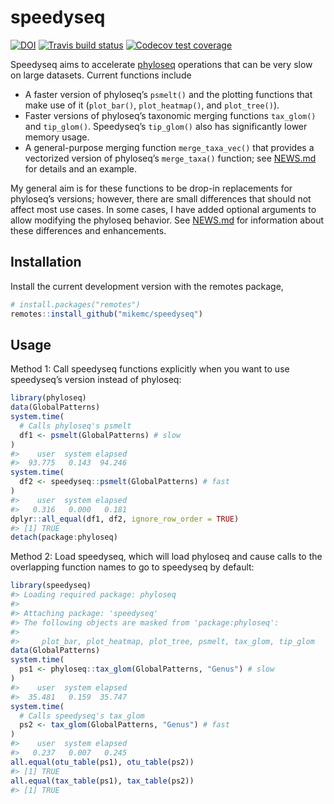 
<!-- README.md is generated from README.Rmd. Please edit that file -->

# speedyseq

<!-- badges: start -->

[![DOI](https://zenodo.org/badge/179732395.svg)](https://zenodo.org/badge/latestdoi/179732395)
[![Travis build
status](https://travis-ci.org/mikemc/speedyseq.svg?branch=master)](https://travis-ci.org/mikemc/speedyseq)
[![Codecov test
coverage](https://codecov.io/gh/mikemc/speedyseq/branch/master/graph/badge.svg)](https://codecov.io/gh/mikemc/speedyseq?branch=master)
<!-- badges: end -->

Speedyseq aims to accelerate
[phyloseq](https://joey711.github.io/phyloseq/) operations that can be
very slow on large datasets. Current functions include

  - A faster version of phyloseq’s `psmelt()` and the plotting functions
    that make use of it (`plot_bar()`, `plot_heatmap()`, and
    `plot_tree()`).
  - Faster versions of phyloseq’s taxonomic merging functions
    `tax_glom()` and `tip_glom()`. Speedyseq’s `tip_glom()` also has
    significantly lower memory usage.
  - A general-purpose merging function `merge_taxa_vec()` that provides
    a vectorized version of phyloseq’s `merge_taxa()` function; see
    [NEWS.md](./NEWS.md) for details and an example.

My general aim is for these functions to be drop-in replacements for
phyloseq’s versions; however, there are small differences that should
not affect most use cases. In some cases, I have added optional
arguments to allow modifying the phyloseq behavior. See
[NEWS.md](./NEWS.md) for information about these differences and
enhancements.

## Installation

Install the current development version with the remotes package,

``` r
# install.packages("remotes")
remotes::install_github("mikemc/speedyseq")
```

## Usage

Method 1: Call speedyseq functions explicitly when you want to use
speedyseq’s version instead of phyloseq:

``` r
library(phyloseq)
data(GlobalPatterns)
system.time(
  # Calls phyloseq's psmelt
  df1 <- psmelt(GlobalPatterns) # slow
)
#>    user  system elapsed 
#>  93.775   0.143  94.246
system.time(
  df2 <- speedyseq::psmelt(GlobalPatterns) # fast
)
#>    user  system elapsed 
#>   0.316   0.000   0.181
dplyr::all_equal(df1, df2, ignore_row_order = TRUE)
#> [1] TRUE
detach(package:phyloseq)
```

Method 2: Load speedyseq, which will load phyloseq and cause calls to
the overlapping function names to go to speedyseq by default:

``` r
library(speedyseq)
#> Loading required package: phyloseq
#> 
#> Attaching package: 'speedyseq'
#> The following objects are masked from 'package:phyloseq':
#> 
#>     plot_bar, plot_heatmap, plot_tree, psmelt, tax_glom, tip_glom
data(GlobalPatterns)
system.time(
  ps1 <- phyloseq::tax_glom(GlobalPatterns, "Genus") # slow
)
#>    user  system elapsed 
#>  35.481   0.159  35.747
system.time(
  # Calls speedyseq's tax_glom
  ps2 <- tax_glom(GlobalPatterns, "Genus") # fast
)
#>    user  system elapsed 
#>   0.237   0.007   0.245
all.equal(otu_table(ps1), otu_table(ps2))
#> [1] TRUE
all.equal(tax_table(ps1), tax_table(ps2))
#> [1] TRUE
```
